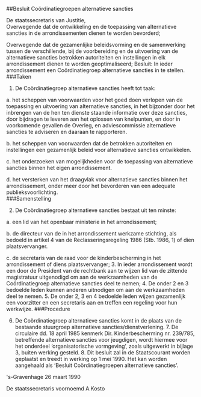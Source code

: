 <meta http-equiv='Content-Type' content='text/html; charset=utf-8' />

##Besluit Coördinatiegroepen alternatieve sancties

De staatssecretaris van Justitie,  
Overwegende dat de ontwikkeling en de toepassing van alternatieve sancties in de arrondissementen dienen te worden bevorderd;

Overwegende dat de gezamenlijke beleidsvorming en de samenwerking tussen de verschillende, bij de voorbereiding en de uitvoering van de alternatieve sancties betrokken autoriteiten en instellingen in elk arrondissement dienen te worden geoptimaliseerd;
Besluit:     In ieder arrondissement een Coördinatiegroep alternatieve sancties in te stellen. 
###Taken

1. De Coördinatiegroep alternatieve sancties heeft tot taak: 

a. het scheppen van voorwaarden voor het goed doen verlopen van de toepassing en uitvoering van alternatieve sancties, in het bijzonder door het inbrengen van de hen ten dienste staande informatie over deze sancties, door bijdragen te leveren aan het oplossen van knelpunten, en door in voorkomende gevallen de Overleg, en adviescommissie alternatieve sancties te adviseren en daaraan te rapporteren.  

b. het scheppen van voorwaarden dat de betrokken autoriteiten en instellingen een gezamenlijk beleid voor alternatieve sancties ontwikkelen.  

c. het onderzoeken van mogelijkheden voor de toepassing van alternatieve sancties binnen het eigen arrondissement.  

d. het versterken van het draagvlak voor alternatieve sancties binnen het arrondissement, onder meer door het bevorderen van een adequate publieksvoorlichting.   
###Samenstelling

2. De Coördinatiegroep alternatieve sancties bestaat uit ten minste: 

a. een lid van het openbaar ministerie in het arrondissement;  

b. de directeur van de in het arrondissement werkzame stichting, als bedoeld in artikel 4 van de Reclasseringsregeling 1986 (Stb. 1986, 1) of dien plaatsvervanger.  

c. de secretaris van de raad voor de kinderbescherming in het arrondissement of diens plaatsvervanger;   3. In ieder arrondissement wordt een door de President van de rechtbank aan te wijzen lid van de zittende magistratuur uitgenodigd om aan de werkzaamheden van de Coördinatiegroep alternatieve sancties deel te nemen; 4. De onder 2 en 3 bedoelde leden kunnen anderen uitnodigen om aan de werkzaamheden deel te nemen. 5. De onder 2, 3 en 4 bedoelde leden wijzen gezamenlijk een voorzitter en een secretaris aan en treffen een regeling voor hun werkwijze. 
###Procedure

6. De Coördinatiegroep alternatieve sancties komt in de plaats van de bestaande stuurgroep alternatieve sancties/dienstverlening. 7. De circulaire dd. 18 april 1985 kenmerk Dir. Kinderbescherming nr. 239/785, betreffende alternatieve sancties voor jeugdigen, wordt hiermee voor het onderdeel ‘organisatorische vormgeving’, zoals uitgewerkt in bijlage 3, buiten werking gesteld. 8. Dit besluit zal in de Staatscourant worden geplaatst en treedt in werking op 1 mei 1990. Het kan worden aangehaald als ‘Besluit Coördinatiegroepen alternatieve sancties’.     

's-Gravenhage 
26 maart 1990    

De 
staatssecretaris voornoemd 
A.Kosto    

